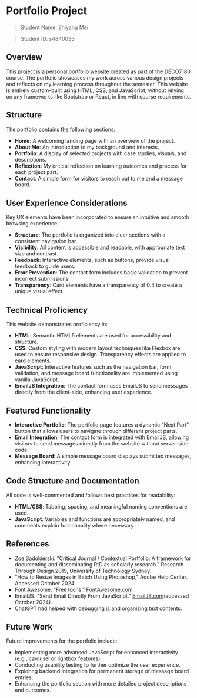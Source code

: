 # Portfolio Project

> Student Name: Zhiyang Mei

> Student ID: s4840033

## Overview
This project is a personal portfolio website created as part of the DECO7180 course. The portfolio showcases my work across various design projects and reflects on my learning process throughout the semester. This website is entirely custom-built using HTML, CSS, and JavaScript, without relying on any frameworks like Bootstrap or React, in line with course requirements.

## Structure
The portfolio contains the following sections:
- **Home**: A welcoming landing page with an overview of the project.
- **About Me**: An introduction to my background and interests.
- **Portfolio**: A display of selected projects with case studies, visuals, and descriptions.
- **Reflection**: My critical reflection on learning outcomes and process for each project part.
- **Contact**: A simple form for visitors to reach out to me and a message board.

## User Experience Considerations
Key UX elements have been incorporated to ensure an intuitive and smooth browsing experience:
- **Structure**: The portfolio is organized into clear sections with a consistent navigation bar.
- **Visibility**: All content is accessible and readable, with appropriate text size and contrast.
- **Feedback**: Interactive elements, such as buttons, provide visual feedback to guide users.
- **Error Prevention**: The contact form includes basic validation to prevent incorrect submissions.
- **Transparency**: Card elements have a transparency of 0.4 to create a unique visual effect.

## Technical Proficiency
This website demonstrates proficiency in:
- **HTML**: Semantic HTML5 elements are used for accessibility and structure.
- **CSS**: Custom styling with modern layout techniques like Flexbox are used to ensure responsive design. Transparency effects are applied to card elements.
- **JavaScript**: Interactive features such as the navigation bar, form validation, and message board functionality are implemented using vanilla JavaScript.
- **EmailJS Integration**: The contact form uses EmailJS to send messages directly from the client-side, enhancing user experience.

## Featured Functionality
- **Interactive Portfolio**: The portfolio page features a dynamic "Next Part" button that allows users to navigate through different project parts.
- **Email Integration**: The contact form is integrated with EmailJS, allowing visitors to send messages directly from the website without server-side code.
- **Message Board**: A simple message board displays submitted messages, enhancing interactivity.

## Code Structure and Documentation
All code is well-commented and follows best practices for readability:
- **HTML/CSS**: Tabbing, spacing, and meaningful naming conventions are used.
- **JavaScript**: Variables and functions are appropriately named, and comments explain functionality where necessary.

## References
- Zoe Sadokierski. "Critical Journal / Contextual Portfolio: A framework for documenting and disseminating RtD as scholarly research." Research Through Design 2019, University of Technology Sydney.
- "How to Resize Images in Batch Using Photoshop," Adobe Help Center. Accessed October 2024.
- Font Awesome. "Free Icons." [FontAwesome.com](https://fontawesome.com/icons?d=gallery&p=2&m=free (accessed October 2024)).
- EmailJS. "Send Email Directly From JavaScript." [EmailJS.com](https://www.emailjs.com/)(accessed October 2024).
- [ChatGPT](https://chatgpt.com/) had  helped with debugging js and organizing text contents.

## Future Work
Future improvements for the portfolio include:
- Implementing more advanced JavaScript for enhanced interactivity (e.g., carousel or lightbox features).
- Conducting usability testing to further optimize the user experience.
- Exploring backend integration for permanent storage of message board entries.
- Enhancing the portfolio section with more detailed project descriptions and outcomes.
